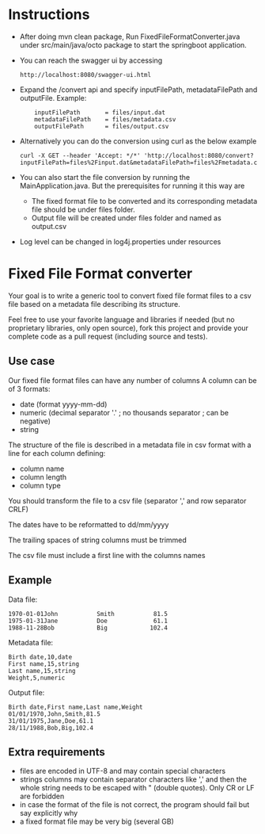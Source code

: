 # Instructions

* After doing  mvn clean package, Run FixedFileFormatConverter.java under src/main/java/octo package to start the springboot application.
* You can reach the swagger ui by accessing 
  ```
  http://localhost:8080/swagger-ui.html
  ```
* Expand the /convert api and specify inputFilePath, metadataFilePath and outputFile.
Example:

    ```
        inputFilePath       = files/input.dat
        metadataFilePath    = files/metadata.csv
        outputFilePath      = files/output.csv
    ```
* Alternatively you can do the conversion using curl as the below example
  ```
  curl -X GET --header 'Accept: */*' 'http://localhost:8080/convert?inputFilePath=files%2Finput.dat&metadataFilePath=files%2Fmetadata.csv&outputFilePath=files%2Foutput.csv'
  ````
* You can also start the file conversion by running the MainApplication.java. But the prerequisites for running it this way are
   * The fixed format file to be converted and its corresponding metadata file should be under files folder.
   * Output file will be created under files folder and named as output.csv
* Log level can be changed in log4j.properties under resources

# Fixed File Format converter

Your goal is to write a generic tool to convert fixed file format files to a csv file based on a metadata file describing its structure.

Feel free to use your favorite language and libraries if needed (but no proprietary libraries, only open source), fork this project and provide your complete code as a pull request (including source and tests).

## Use case

Our fixed file format files can have any number of columns
A column can be of 3 formats:
* date (format yyyy-mm-dd)
* numeric (decimal separator '.' ; no thousands separator ; can be negative)
* string

The structure of the file is described in a metadata file in csv format with a line for each column defining:
* column name
* column length
* column type

You should transform the file to a csv file (separator ',' and row separator CRLF)

The dates have to be reformatted to dd/mm/yyyy

The trailing spaces of string columns must be trimmed

The csv file must include a first line with the columns names

## Example

Data file:
```
1970-01-01John           Smith           81.5
1975-01-31Jane           Doe             61.1
1988-11-28Bob            Big            102.4
```

Metadata file:
```
Birth date,10,date
First name,15,string
Last name,15,string
Weight,5,numeric
```

Output file:
```
Birth date,First name,Last name,Weight
01/01/1970,John,Smith,81.5
31/01/1975,Jane,Doe,61.1
28/11/1988,Bob,Big,102.4
```

## Extra requirements
* files are encoded in UTF-8 and may contain special characters
* strings columns may contain separator characters like ',' and then the whole string needs to be escaped with " (double quotes). Only CR or LF are forbidden
* in case the format of the file is not correct, the program should fail but say explicitly why
* a fixed format file may be very big (several GB)

